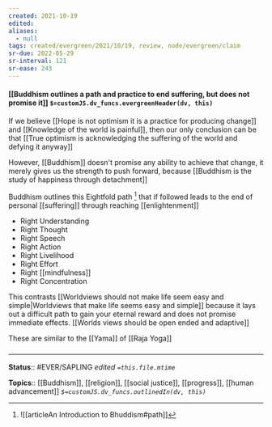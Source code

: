 ```yaml
---
created: 2021-10-19
edited: 
aliases:
  - null
tags: created/evergreen/2021/10/19, review, node/evergreen/claim
sr-due: 2022-05-29
sr-interval: 121
sr-ease: 243
---
```


#### [[Buddhism outlines a path and practice to end suffering, but does not promise it]] `$=customJS.dv_funcs.evergreenHeader(dv, this)`

If we believe [[Hope is not optimism it is a practice for producing change]] and [[Knowledge of the world is painful]], then our only conclusion can be that [[True optimism is acknowledging the suffering of the world and defying it anyway]]

However, [[Buddhism]] doesn't promise any ability to achieve that change, it merely gives us the strength to push forward, because
[[Buddhism is the study of happiness through detachment]]

Buddhism outlines this Eightfold path [^1] that if followed leads to the end of personal [[suffering]] through reaching [[enlightenment]]
- Right Understanding
- Right Thought
- Right Speech
- Right Action
- Right Livelihood
- Right Effort
- Right [[mindfulness]] 
- Right Concentration

This contrasts [[Worldviews should not make life seem easy and simple|Worldviews that make life seems easy and simple]] because
it lays out a difficult path to gain your eternal reward and does not promise immediate effects.
[[Worlds views should be open ended and adaptive]]

These are similar to the [[Yama]] of [[Raja Yoga]]

### <hr class="footnote"/>

**Status**:: #EVER/SAPLING 
*edited `=this.file.mtime`*

**Topics**:: [[Buddhism]], [[religion]], [[social justice]], [[progress]], [[human advancement]]
*`$=customJS.dv_funcs.outlinedIn(dv, this)`*

[^1]: ![[articleAn Introduction to Bhuddism#path]]
[^2]: [[ADHD is not a lack of attention it is a misplacement of attention#^9fc829]]
